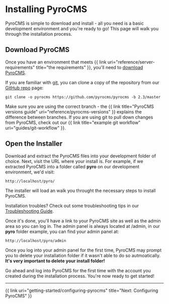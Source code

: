 # Installing PyroCMS

PyroCMS is simple to download and install - all you need is a basic development environment and you're ready to go! This page will walk you through the installation process.

</div>
<div class="doc_content">

## Download PyroCMS

Once you have an environment that meets {{ link uri="reference/server-requirements" title="the requirements" }}, you'll need to <a href="http://pyrocms.com/get">download PyroCMS</a>.

If you are familiar with [git](http://git-scm.com/), you can clone a copy of the repository from our [GitHub repo](https://github.com/pyrocms/pyrocms) page:

    git clone -o pyrocms https://github.com/pyrocms/pyrocms -b 2.3/master

Make sure you are using the correct branch - the {{ link title="PyroCMS versions guide" uri="reference/pyrocms-versions" }} explains the difference between branches. If you are using git to pull down changes from PyroCMS, check out our {{ link title="example git workflow" uri="guides/git-workflow" }}.

## Open the Installer

Download and extract the PyroCMS files into your development folder of choice. Next, visit the URL where your install is. For example, if we extracted PyroCMS into a folder called <strong>pyro</strong> on our development environment, we'd visit:

    http://localhost/pyro/

The installer will load an walk you throught the necessary steps to install PyroCMS.

<div class="note"><p>Installation troubles? Check out some troubleshooting tips in our <a href="reference/troubleshooting">Troubleshooting Guide</a>.</p></div>

Once it's done, you'll have a link to your PyroCMS site as well as the admin area so you can log in. The admin panel is always located at /admin, in our **pyro** folder example, you can find your admin panel at:

    http://localhost/pyro/admin

<div class="note"><p>Once you log into your admin panel for the first time, PyroCMS may prompt you to delete your installation folder if it wasn't able to do so autmoatically. <strong>It's very important to delete your install folder!</strong></p></div>

Go ahead and log into PyroCMS for the first time with the account you created during the installation process. You're now ready to get started!

<hr>

{{ link uri="getting-started/configuring-pyrocms" title="Next: Configuring PyroCMS" }}
